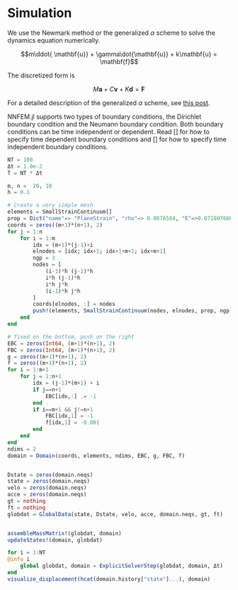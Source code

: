 # Simulation 

We use the Newmark method or the generalized $\alpha$ scheme to solve the dynamics equation numerically. 

$$m\ddot{ \mathbf{u}} + \gamma\dot{\mathbf{u}} + k\mathbf{u} = \mathbf{f}$$

The discretized form is 

$$M\mathbf{a} + C\mathbf v + K \mathbf d = \mathbf F$$

For a detailed description of the generalized $\alpha$ scheme, see [this post](https://kailaix.github.io/ADCME.jl/dev/alphascheme/). 


NNFEM.jl supports two types of boundary conditions, the Dirichlet boundary condition and the Neumann boundary condition. Both boundary conditions can be time independent or dependent. Read [] for how to specify time dependent boundary conditions and [] for how to specify time independent boundary conditions. 


```julia
NT = 100
Δt = 1.0e-2
T = NT * Δt

m, n =  20, 10
h = 0.1

# Create a very simple mesh
elements = SmallStrainContinuum[]
prop = Dict("name"=> "PlaneStrain", "rho"=> 0.0876584, "E"=>0.07180760098, "nu"=>0.4)
coords = zeros((m+1)*(n+1), 2)
for j = 1:n
    for i = 1:m
        idx = (m+1)*(j-1)+i 
        elnodes = [idx; idx+1; idx+1+m+1; idx+m+1]
        ngp = 3
        nodes = [
            (i-1)*h (j-1)*h
            i*h (j-1)*h
            i*h j*h
            (i-1)*h j*h
        ]
        coords[elnodes, :] = nodes
        push!(elements, SmallStrainContinuum(nodes, elnodes, prop, ngp))
    end
end

# fixed on the bottom, push on the right
EBC = zeros(Int64, (m+1)*(n+1), 2)
FBC = zeros(Int64, (m+1)*(n+1), 2)
g = zeros((m+1)*(n+1), 2)
f = zeros((m+1)*(n+1), 2)
for i = 1:m+1
    for j = 1:n+1
        idx = (j-1)*(m+1) + i 
        if j==n+1
            EBC[idx,:] .= -1
        end
        if i==m+1 && j!=n+1
            FBC[idx,1] = -1
            f[idx,1] = -0.001
        end
    end
end
ndims = 2
domain = Domain(coords, elements, ndims, EBC, g, FBC, f)


Dstate = zeros(domain.neqs)
state = zeros(domain.neqs)
velo = zeros(domain.neqs)
acce = zeros(domain.neqs)
gt = nothing
ft = nothing
globdat = GlobalData(state, Dstate, velo, acce, domain.neqs, gt, ft)


assembleMassMatrix!(globdat, domain)
updateStates!(domain, globdat)

for i = 1:NT
@info i 
    global globdat, domain = ExplicitSolverStep(globdat, domain, Δt)
end
visualize_displacement(hcat(domain.history["state"]...), domain)
```

